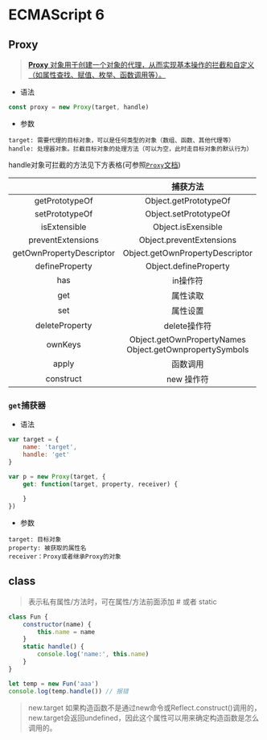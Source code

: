 # ECMAScript 6

## Proxy

> [**Proxy** 对象用于创建一个对象的代理，从而实现基本操作的拦截和自定义（如属性查找、赋值、枚举、函数调用等）。](https://developer.mozilla.org/zh-CN/docs/Web/JavaScript/Reference/Global_Objects/Proxy)



- 语法

```js
const proxy = new Proxy(target, handle)
```

- 参数

```
target: 需要代理的目标对象，可以是任何类型的对象（数组、函数、其他代理等）
handle: 处理器对象。拦截目标对象的处理方法（可以为空，此时走目标对象的默认行为）
```

handle对象可拦截的方法见下方表格(可参照[`Proxy`文档](https://developer.mozilla.org/zh-CN/docs/Web/JavaScript/Reference/Global_Objects/Proxy#handler_%E5%AF%B9%E8%B1%A1%E7%9A%84%E6%96%B9%E6%B3%95))

|                          |                           捕获方法                           |
| :----------------------: | :----------------------------------------------------------: |
|      getPrototypeOf      |                    Object.getPrototypeOf                     |
|      setPrototypeOf      |                    Object.setPrototypeOf                     |
|       isExtensible       |                      Object.isExensible                      |
|    preventExtensions     |                   Object.preventExtensions                   |
| getOwnPropertyDescriptor |               Object.getOwnPropertyDescriptor                |
|      defineProperty      |                    Object.defineProperty                     |
|           has            |                           in操作符                           |
|           get            |                           属性读取                           |
|           set            |                           属性设置                           |
|      deleteProperty      |                         delete操作符                         |
|         ownKeys          | Object.getOwnPropertyNames<br />Object.getOwnpropertySymbols |
|          apply           |                           函数调用                           |
|        construct         |                          new 操作符                          |

### `get`捕获器

- 语法

```js
var target = {
    name: 'target',
    handle: 'get'
} 

var p = new Proxy(target, {
    get: function(target, property, receiver) {
        
    }
})
```

- 参数

```
target: 目标对象
property: 被获取的属性名
receiver：Proxy或者继承Proxy的对象
```

## class

> 表示私有属性/方法时，可在属性/方法前面添加 # 或者 static

```js
class Fun {
    constructor(name) {
        this.name = name
    }
    static handle() {
        console.log('name:', this.name)
    }
}

let temp = new Fun('aaa')
console.log(temp.handle()) // 报错
```

> new.target 如果构造函数不是通过new命令或Reflect.construct()调用的，new.target会返回undefined，因此这个属性可以用来确定构造函数是怎么调用的。